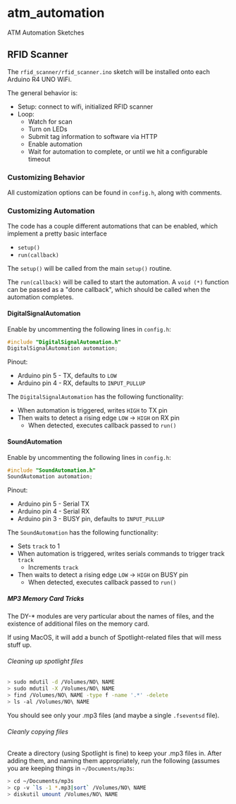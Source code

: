 # atm_automation
ATM Automation Sketches

## RFID Scanner

The `rfid_scanner/rfid_scanner.ino` sketch will be installed onto each Arduino R4 UNO WiFi.  

The general behavior is:

- Setup: connect to wifi, initialized RFID scanner
- Loop:
  - Watch for scan
  - Turn on LEDs
  - Submit tag information to software via HTTP
  - Enable automation
  - Wait for automation to complete, or until we hit a configurable timeout

### Customizing Behavior

All customization options can be found in `config.h`, along with comments.

### Customizing Automation

The code has a couple different automations that can be enabled, which implement a pretty basic interface

- `setup()`
- `run(callback)`

The `setup()` will be called from the main `setup()` routine.

The `run(callback)` will be called to start the automation.  A `void (*)` function can be passed as a "done callback", which should be called when the automation completes.

#### DigitalSignalAutomation

Enable by uncommenting the following lines in `config.h`:

```c++
#include "DigitalSignalAutomation.h"
DigitalSignalAutomation automation;
```

Pinout:
* Arduino pin 5 - TX, defaults to `LOW`
* Arduino pin 4 - RX, defaults to `INPUT_PULLUP`

The `DigitalSignalAutomation` has the following functionality:

* When automation is triggered, writes `HIGH` to TX pin
* Then waits to detect a rising edge `LOW` -> `HIGH` on RX pin
  * When detected, executes callback passed to `run()` 

#### SoundAutomation

Enable by uncommenting the following lines in `config.h`:

```c++
#include "SoundAutomation.h"
SoundAutomation automation;
```

Pinout:
* Arduino pin 5 - Serial TX
* Arduino pin 4 - Serial RX
* Arduino pin 3 - BUSY pin, defaults to `INPUT_PULLUP`

The `SoundAutomation` has the following functionality:

* Sets `track` to 1
* When automation is triggered, writes serials commands to trigger track `track`
  * Increments `track`
* Then waits to detect a rising edge `LOW` -> `HIGH` on BUSY pin
  * When detected, executes callback passed to `run()` 

##### MP3 Memory Card Tricks

The DY-* modules are very particular about the names of files, and the existence of additional files on the memory card.

If using MacOS, it will add a bunch of Spotlight-related files that will mess stuff up.

###### Cleaning up spotlight files

```bash
> sudo mdutil -d /Volumes/NO\ NAME
> sudo mdutil -X /Volumes/NO\ NAME
> find /Volumes/NO\ NAME -type f -name '.*' -delete
> ls -al /Volumes/NO\ NAME
```

You should see only your .mp3 files (and maybe a single `.fseventsd` file).

###### Cleanly copying files

Create a directory (using Spotlight is fine) to keep your .mp3 files in.  After adding them, and naming them appropriately, run the following (assumes you are keeping things in `~/Documents/mp3s`:

```bash
> cd ~/Documents/mp3s
> cp -v `ls -1 *.mp3|sort` /Volumes/NO\ NAME
> diskutil umount /Volumes/NO\ NAME
```
